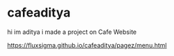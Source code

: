 # cafeaditya
hi im aditya i made a project on Cafe Website


https://fluxsigma.github.io/cafeaditya/pagez/menu.html
